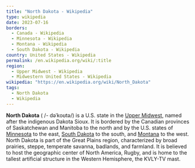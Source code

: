 ```yaml
---
title: "North Dakota - Wikipedia"
type: wikipedia
date: 2023-07-16
borders:
  - Canada - Wikipedia
  - Minnesota - Wikipedia
  - Montana - Wikipedia
  - South Dakota - Wikipedia
country: United States - Wikipedia
permalink: /en.wikipedia.org/wiki/:title
region:
  - Upper Midwest - Wikipedia
  - Midwestern United States - Wikipedia
wikipedia: "https://en.wikipedia.org/wiki/North_Dakota"
tags:
  - North Dakota
  - Wikipedia
---
```

**North Dakota** ( /- dəˈkoʊtə/) is a U.S. state in the [Upper Midwest](/en.wikipedia.org/wiki/Upper_Midwest), named after the indigenous Dakota Sioux. It is bordered by the Canadian provinces of Saskatchewan and Manitoba to the north and by the U.S. states of [Minnesota](/en.wikipedia.org/wiki/Minnesota) to the east, [South Dakota](/en.wikipedia.org/wiki/South_Dakota) to the south, and [Montana](/en.wikipedia.org/wiki/Montana) to the west. North Dakota is part of the Great Plains region, characterized by broad prairies, steppe, temperate savanna, badlands, and farmland. It is believed to host the geographic center of North America, Rugby, and is home to the tallest artificial structure in the Western Hemisphere, the KVLY-TV mast.